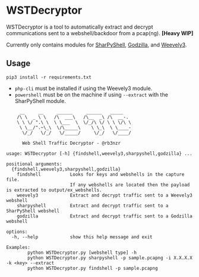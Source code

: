 # WSTDecryptor

WSTDecryptor is a tool to automatically extract and decrypt communications sent to a webshell/backdoor from a pcap(ng). **[Heavy WIP]**

Currently only contains modules for [SharPyShell](https://github.com/antonioCoco/SharPyShell), [Godzilla](https://github.com/BeichenDream/Godzilla), and [Weevely3](https://github.com/epinna/weevely3). 

## Usage 

```
pip3 install -r requirements.txt
```
- `php-cli` must be installed if using the Weevely3 module.
- `powershell` must be on the machine if using `--extract` with the SharPyShell module.

```
     __     __     ______     ______   _____    
    /\ \  _ \ \   /\  ___\   /\__  _\ /\  __-.  
    \ \ \/ ".\ \  \ \___  \  \/_/\ \/ \ \ \/\ \ 
     \ \__/".~\_\  \/\_____\    \ \_\  \ \____- 
      \/_/   \/_/   \/_____/     \/_/   \/____/ 
                                            
      Web Shell Traffic Decryptor - @rb3nzr
         
usage: WSTDecryptor [-h] {findshell,weevely3,sharpyshell,godzilla} ...

positional arguments:
  {findshell,weevely3,sharpyshell,godzilla}
    findshell           Looks for keys and webshells in the capture file.                 
                        If any webshells are located then the payload is extracted to output/ex_webshells.
    weevely3            Extract and decrypt traffic sent to a Weevely3 webshell
    sharpyshell         Extract and decrypt traffic sent to a SharPyShell webshell
    godzilla            Extract and decrypt traffic sent to a Godzilla webshell

options:
  -h, --help            show this help message and exit

Examples:
        python WSTDecryptor.py [webshell type] -h
        python WSTDecryptor.py sharpyshell -p sample.pcapng -i X.X.X.X -k <key> --extract
        python WSTDecryptor.py findshell -p sample.pcapng
```


